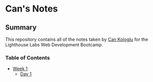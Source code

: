 # Can's Notes
## Summary
This repository contains all of the notes taken by [Can Kologlu](https://github.com/cankologlu) for the Lighthouse Labs Web Development Bootcamp.
### Table of Contents
* [Week 1](/Week_1/)
  * [Day 1](/Week_1/Day_1/)